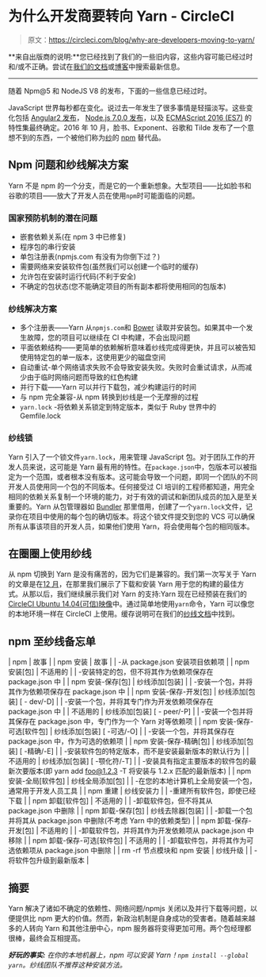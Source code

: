 # 为什么开发商要转向 Yarn - CircleCI

> 原文：<https://circleci.com/blog/why-are-developers-moving-to-yarn/>

**来自出版商的说明:**您已经找到了我们的一些旧内容，这些内容可能已经过时和/或不正确。尝试在[我们的文档](https://circleci.com/docs/)或[博客](https://circleci.com/blog/)中搜索最新信息。

* * *

随着 Npm@5 和 NodeJS V8 的发布，下面的一些信息已经过时。

JavaScript 世界每秒都在变化。说过去一年发生了很多事情是轻描淡写。这些变化包括 [Angular2 发布](https://blog.thoughtram.io/angular/2016/09/15/angular-2-final-is-out.html)， [Node.js 7.0.0 发布](https://nodejs.org/en/blog/release/v7.0.0/)，以及 [ECMAScript 2016 (ES7)](http://www.ecma-international.org/ecma-262/7.0/index.html) 的特性集最终确定。2016 年 10 月，脸书、Exponent、谷歌和 Tilde 发布了一个意想不到的东西，一个被他们称为[纱](https://yarnpkg.com/)的 [npm](https://github.com/npm/npm) 替代品。

## Npm 问题和纱线解决方案

Yarn 不是 npm 的一个分支，而是它的一个重新想象。大型项目——比如脸书和谷歌的项目——放大了开发人员在使用`npm`时可能面临的问题。

### 国家预防机制的潜在问题

*   嵌套依赖关系(在 npm 3 中已修复)
*   程序包的串行安装
*   单包注册表(npmjs.com 有没有为你倒下过？)
*   需要网络来安装软件包(虽然我们可以创建一个临时的缓存)
*   允许包在安装时运行代码(不利于安全)
*   不确定的包状态(您不能确定项目的所有副本都将使用相同的包版本)

### 纱线解决方案

*   多个注册表——Yarn 从`npmjs.com`和 [Bower](https://bower.io/) 读取并安装包。如果其中一个发生故障，您的项目可以继续在 CI 中构建，不会出现问题
*   平面依赖结构——更简单的依赖解析意味着纱线完成得更快，并且可以被告知使用特定包的单一版本，这使用更少的磁盘空间
*   自动重试-单个网络请求失败不会导致安装失败。失败时会重试请求，从而减少由于临时网络问题而导致的红色构建
*   并行下载——Yarn 可以并行下载包，减少构建运行的时间
*   与 npm 完全兼容-从 npm 转换到纱线是一个无摩擦的过程
*   `yarn.lock` -将依赖关系锁定到特定版本，类似于 Ruby 世界中的 Gemfile.lock

### 纱线锁

Yarn 引入了一个锁文件`yarn.lock`，用来管理 JavaScript 包。对于团队工作的开发人员来说，这可能是 Yarn 最有用的特性。在`package.json`中，包版本可以被指定为一个范围，或者根本没有版本。这可能会导致一个问题，即同一个团队的不同开发人员使用同一个包的不同版本。任何接受过 CI 培训的工程师都知道，用完全相同的依赖关系复制一个环境的能力，对于有效的调试和新团队成员的加入是至关重要的。Yarn 从包管理器如 [Bundler](http://bundler.io/) 那里借用，创建了一个`yarn.lock`文件，记录你在项目中使用的每个包的确切版本。将这个锁文件提交到您的 VCS 可以确保所有从事该项目的开发人员，如果他们使用 Yarn，将会使用每个包的相同版本。

## 在圈圈上使用纱线

从 npm 切换到 Yarn 是没有痛苦的，因为它们是兼容的。我们第一次写关于 Yarn 的文章是在[12 月](https://circleci.com/blog/install-and-use-yarn-the-npm-replacement-on-circleci/)，在那里我们展示了下载和安装 Yarn 用于您的构建的最佳方式。从那以后，我们继续展示我们对 Yarn 的支持:Yarn 现在已经预装在我们的 [CircleCI Ubuntu 14.04(可信)映像](https://circleci.com/docs/1.0/build-image-trusty/#yarn)中。通过简单地使用`yarn`命令，Yarn 可以像您的本地环境一样在 CircleCI 上使用。缓存说明可在我们的[纱线文档](https://circleci.com/docs/1.0/yarn/)中找到。

## npm 至纱线备忘单

| npm | 故事 |
| npm 安装 | 故事 |
| -从 package.json 安装项目依赖项 |
| npm 安装[包] | 不适用的 |
| -安装特定的包，但不将其作为依赖项保存在 package.json 中 |
| npm 安装-保存[包] | 纱线添加[包装] |
| -安装一个包，并将其作为依赖项保存在 package.json 中 |
| npm 安装-保存-开发[包] | 纱线添加[包装] [ - dev/-D] |
| -安装一个包，并将其专门作为开发依赖项保存在 package.json 中 |
| 不适用的 | 纱线添加[包装] [ - peer/-P] |
| -安装一个包并将其保存在 package.json 中，专门作为一个 Yarn 对等依赖项 |
| npm 安装-保存-可选[软件包] | 纱线添加[包装] [ -可选/-O] |
| -安装一个包，并将其保存在 package.json 中，作为可选的依赖项 |
| npm 安装-保存-精确[包] | 纱线添加[包装] [ -精确/-E] |
| -安装软件包的特定版本，而不是安装最新版本的默认行为 |
| 不适用的 | 纱线添加[包装] [ -颚化符/-T] |
| -安装具有指定主要版本的软件包的最新次要版本(即 yarn add foo@1.2.3 -T 将安装与 1.2.x 匹配的最新版本) |
| npm 安装-全局[软件包] | 纱线全局添加[包] |
| -在您的本地计算机上全局安装一个包，通常用于开发人员工具 |
| npm 重建 | 纱线安装力 |
| -重建所有软件包，即使已经下载 |
| npm 卸载[软件包] | 不适用的 |
| -卸载软件包，但不将其从 package.json 中删除 |
| npm 卸载-保存[包] | 纱线去除器[包装] |
| -卸载一个包并将其从 package.json 中删除(不考虑 Yarn 中的依赖类型) |
| npm 卸载-保存-开发[包] | 不适用的 |
| -卸载软件包，并将其作为开发依赖项从 package.json 中移除 |
| npm 卸载-保存-可选[软件包] | 不适用的 |
| -卸载软件包，并将其作为可选依赖项从 package.json 中删除 |
| rm -rf 节点模块和 npm 安装 | 纱线升级 |
| -将软件包升级到最新版本 |

## 摘要

Yarn 解决了诸如不确定的依赖性、网络问题/npmjs 关闭以及并行下载等问题，以便提供比 npm 更大的价值。然而，新政治机制是自身成功的受害者。随着越来越多的人转向 Yarn 和其他注册中心，npm 服务器将变得更加可用。两个包经理都很棒，最终会互相提高。

***好玩的事实:*** *在你的本地机器上，npm 可以安装 Yarn！`npm install --global yarn`。纱线团队不推荐这种安装方法。*